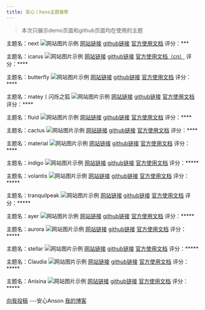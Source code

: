 ```yaml
---
title: 安心丨hexo主题推荐
---
```


>本次只展示demo页面和github页面均在使用的主题


主题名：next
![网站图片示例](https://s2.loli.net/2024/03/18/dPMWxV2fGYlN4Ek.png)
[网站链接](https://theme-next.org/)
[github链接](https://github.com/theme-next/hexo-theme-next)
[官方使用文档](https://github.com/theme-next/hexo-theme-next/blob/master/docs/zh-CN/INSTALLATION.md)
评分：***

主题名：icarus
![网站图片示例](https://s2.loli.net/2024/03/18/jf1UFYzWrbghP6m.png)
[网站链接](https://ppoffice.github.io/hexo-theme-icarus/)
[github链接](https://github.com/ppoffice/hexo-theme-icarus)
[官方使用文档（cn）](https://ppoffice.github.io/hexo-theme-icarus/uncategorized/icarus%E5%BF%AB%E9%80%9F%E4%B8%8A%E6%89%8B/)
评分：****

主题名：butterfly
![网站图片示例](https://s2.loli.net/2024/03/18/rVmz98xY7bRQlaH.png)
[网站链接](https://butterfly.js.org/)
[github链接](https://github.com/jerryc127/hexo-theme-butterfly)
[官方使用文档](https://butterfly.js.org/posts/21cfbf15/)
评分：****

主题名：matey丨闪烁之狐
![网站图片示例](https://s2.loli.net/2024/03/18/fF3MgrK51j9UD28.png)
[网站链接](https://blinkfox.github.io/#indexCard)
[github链接](https://github.com/blinkfox/hexo-theme-matery)
[官方使用文档](https://github.com/blinkfox/hexo-theme-matery)
评分：****

主题名：fluid
![网站图片示例](https://s2.loli.net/2024/03/18/dcmVXpjgkN1DYHs.png)
[网站链接](https://hexo.fluid-dev.com/)
[github链接](https://github.com/fluid-dev/hexo-theme-fluid?tab=readme-ov-file)
[官方使用文档](https://hexo.fluid-dev.com/docs/guide/)
评分：****

主题名：cactus
![网站图片示例](https://s2.loli.net/2024/03/18/XG38KlpigV1jtTN.png)
[网站链接](https://probberechts.github.io/hexo-theme-cactus/)
[github链接](https://github.com/probberechts/hexo-theme-cactus)
[官方使用文档](https://github.com/probberechts/hexo-theme-cactus)
评分：****

主题名：material
![网站图片示例](https://s2.loli.net/2024/03/18/CYLs9vdteQ1fRJp.png)
[网站链接](https://neko-dev.github.io/material-theme-docs/#/)
[github链接](https://github.com/iblh/hexo-theme-material)
[官方使用文档](https://neko-dev.github.io/material-theme-docs/#/zh-cn/README)
评分：****

主题名：indigo
![网站图片示例](https://s2.loli.net/2024/03/18/cF6AvPJ3SnIyLkR.png)
[网站链接](https://yscoder.github.io/)
[github链接](https://github.com/yscoder/hexo-theme-indigo)
[官方使用文档](https://github.com/yscoder/hexo-theme-indigo/wiki)
评分：*****

主题名：volantis
![网站图片示例](https://s2.loli.net/2024/03/18/Cn4oMxfTsN32P5D.png)
[网站链接](https://volantis.js.org/)
[github链接](https://github.com/volantis-x/hexo-theme-volantis)
[官方使用文档](https://github.com/volantis-x/hexo-theme-volantis)
评分：*****

主题名：tranquilpeak
![网站图片示例](https://s2.loli.net/2024/03/18/EZQBJdg5nfLVpFP.png)
[网站链接](https://louisbarranqueiro.github.io/hexo-theme-tranquilpeak/)
[github链接](https://github.com/LouisBarranqueiro/hexo-theme-tranquilpeak)
[官方使用文档](https://github.com/LouisBarranqueiro/hexo-theme-tranquilpeak/blob/main/DOCUMENTATION.md)
评分：*****

主题名：ayer
![网站图片示例](https://s2.loli.net/2024/03/18/UKHn31uh2ofjxea.png)
[网站链接](https://shen-yu.gitee.io/)
[github链接](https://github.com/shen-yu/hexo-theme-ayer)
[官方使用文档](https://github.com/shen-yu/hexo-theme-ayer)
评分：*****

主题名：aurora
![网站图片示例](https://s2.loli.net/2024/03/18/Yc1Z687GLDvqyrU.png)
[网站链接](https://blog.bennyxguo.com/)
[github链接](https://github.com/auroral-ui/hexo-theme-aurora)
[官方使用文档](https://aurora.tridiamond.tech/en/guide/getting-started.html)
评分：*****

主题名：stellar
![网站图片示例](https://s2.loli.net/2024/03/18/NJL28f39gWhZOtE.png)
[网站链接](https://xaoxuu.com/wiki/stellar)
[github链接](https://github.com/xaoxuu/hexo-theme-stellar)
[官方使用文档](https://xaoxuu.com/wiki/stellar/#start)
评分：*****

主题名：Claudia
![网站图片示例](https://s2.loli.net/2024/03/18/81ze9LHdmUiGkpw.png)
[网站链接](https://haojen.github.io/Claudia-theme-blog/)
[github链接](https://github.com/Haojen/hexo-theme-Claudia)
[官方使用文档](https://github.com/Haojen/hexo-theme-Claudia)
评分：*****

主题名：Anisina
![网站图片示例](https://s2.loli.net/2024/03/18/Q6h7Dw4JLyMsUzZ.png)
[网站链接](https://haojen.github.io/)
[github链接](https://github.com/Haojen/hexo-theme-Anisina)
[官方使用文档](https://github.com/Haojen/hexo-theme-Anisina?tab=readme-ov-file#quick-start)
评分：*****

[向我投稿](mailto:service@anson.fun?subject=hexo主题投稿)
---安心Anson [我的博客](ognn.top)